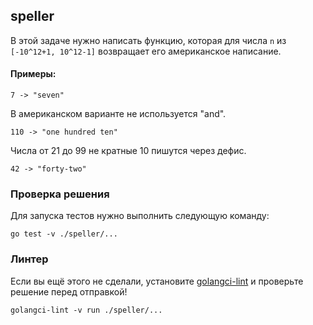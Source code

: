 ## speller

В этой задаче нужно написать функцию, которая для числа `n` из `[-10^12+1, 10^12-1]` возвращает его американское написание.

#### Примеры:

```
7 -> "seven"
```

В американском варианте не используется "and".
```
110 -> "one hundred ten"
```

Числа от 21 до 99 не кратные 10 пишутся через дефис.
```
42 -> "forty-two"
```

### Проверка решения

Для запуска тестов нужно выполнить следующую команду:

```
go test -v ./speller/...
```

### Линтер

Если вы ещё этого не сделали, установите [golangci-lint](https://github.com/golangci/golangci-lint) и проверьте решение перед отправкой!
```
golangci-lint -v run ./speller/...
```
